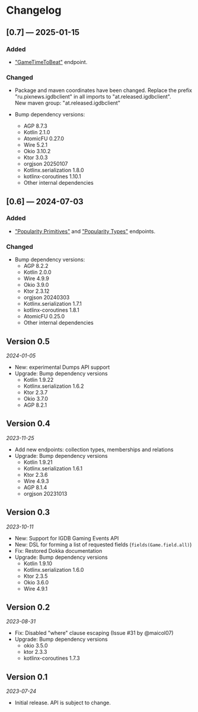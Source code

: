 # Changelog

## [0.7] — 2025-01-15

### Added

- ["GameTimeToBeat"](https://api-docs.igdb.com/#game-time-to-beat) endpoint.

### Changed

- Package and maven coordinates have been changed.
  Replace the prefix "ru.pixnews.igdbclient" in all imports to "at.released.igdbclient".  
  New maven group: "at.released.igdbclient"

- Bump dependency versions:
    * AGP 8.7.3
    * Kotlin 2.1.0
    * AtomicFU 0.27.0
    * Wire 5.2.1
    * Okio 3.10.2
    * Ktor 3.0.3
    * orgjson 20250107
    * Kotlinx.serialization 1.8.0
    * kotlinx-coroutines 1.10.1
    * Other internal dependencies

## [0.6] — 2024-07-03

### Added

- ["Popularity Primitives"](https://api-docs.igdb.com/#popularity-primitive) and
  ["Popularity Types"](https://api-docs.igdb.com/#popularity-type) endpoints.

### Changed

- Bump dependency versions:
  * AGP 8.2.2
  * Kotlin 2.0.0
  * Wire 4.9.9
  * Okio 3.9.0
  * Ktor 2.3.12
  * orgjson 20240303
  * Kotlinx.serialization 1.7.1
  * kotlinx-coroutines 1.8.1
  * AtomicFU 0.25.0
  * Other internal dependencies

## Version 0.5

_2024-01-05_

* New: experimental Dumps API support
* Upgrade: Bump dependency versions
  * Kotlin 1.9.22
  * Kotlinx.serialization 1.6.2
  * Ktor 2.3.7
  * Okio 3.7.0
  * AGP 8.2.1

## Version 0.4

_2023-11-25_

* Add new endpoints: collection types, memberships and relations
* Upgrade: Bump dependency versions
  * Kotlin 1.9.21
  * Kotlinx.serialization 1.6.1
  * Ktor 2.3.6
  * Wire 4.9.3
  * AGP 8.1.4
  * orgjson 20231013

## Version 0.3

_2023-10-11_

 * New: Support for IGDB Gaming Events API
 * New: DSL for forming a list of requested fields (`fields(Game.field.all)`)
 * Fix: Restored Dokka documentation
 * Upgrade: Bump dependency versions
   * Kotlin 1.9.10
   * Kotlinx.serialization 1.6.0
   * Ktor 2.3.5
   * Okio 3.6.0
   * Wire 4.9.1

## Version 0.2

_2023-08-31_

 * Fix: Disabled "where" clause escaping (Issue #31 by @maicol07)
 * Upgrade: Bump dependency versions
   * okio 3.5.0
   * ktor 2.3.3
   * kotlinx-coroutines 1.7.3

## Version 0.1

_2023-07-24_

 * Initial release. API is subject to change.
